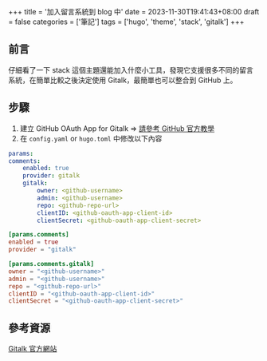 +++
title = '加入留言系統到 blog 中'
date = 2023-11-30T19:41:43+08:00
draft = false
categories = ['筆記']
tags = ['hugo', 'theme', 'stack', 'gitalk']
+++

## 前言

仔細看了一下 stack 這個主題還能加入什麼小工具，發現它支援很多不同的留言系統，在簡單比較之後決定使用 Gitalk，最簡單也可以整合到 GitHub 上。

## 步驟

1. 建立 GitHub OAuth App for Gitalk
⇒ [請參考 GitHub 官方教學](https://docs.github.com/en/apps/oauth-apps/building-oauth-apps/creating-an-oauth-app)
2. 在 `config.yaml` or `hugo.toml` 中修改以下內容

```yaml
params:
comments:
    enabled: true
    provider: gitalk
    gitalk:
        owner: <github-username>
        admin: <github-username>
        repo: <github-repo-url>
        clientID: <github-oauth-app-client-id>
        clientSecret: <github-oauth-app-client-secret>
```

```toml
[params.comments]
enabled = true
provider = "gitalk"

[params.comments.gitalk]
owner = "<github-username>"
admin = "<github-username>"
repo = "<github-repo-url>"
clientID = "<github-oauth-app-client-id>"
clientSecret = "<github-oauth-app-client-secret>"
```

## 參考資源

[Gitalk 官方網站](https://github.com/gitalk/gitalk)
